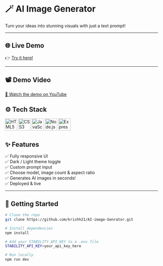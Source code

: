 # 🪄 AI Image Generator

Turn your ideas into stunning visuals with just a text prompt!  

---

## 🌐 Live Demo

👉 [Try it here!](https://ai-image-genrator-ubzu.onrender.com/)

---

## 📽️ Demo Video
[🎥 Watch the demo on YouTube](https://youtu.be/C3_LgqzOuQY)


## ⚙️ Tech Stack

<p align="left">
  <img src="https://cdn.jsdelivr.net/gh/devicons/devicon/icons/html5/html5-original.svg" alt="HTML5" width="40" height="40"/>
  <img src="https://cdn.jsdelivr.net/gh/devicons/devicon/icons/css3/css3-original.svg" alt="CSS3" width="40" height="40"/>
  <img src="https://cdn.jsdelivr.net/gh/devicons/devicon/icons/javascript/javascript-original.svg" alt="JavaScript" width="40" height="40"/>
  <img src="https://cdn.jsdelivr.net/gh/devicons/devicon/icons/nodejs/nodejs-original.svg" alt="Node.js" width="40" height="40"/>
  <img src="https://cdn.jsdelivr.net/gh/devicons/devicon/icons/express/express-original.svg" alt="Express.js" width="40" height="40"/>
</p>

## ✨ Features

✅ Fully responsive UI  
✅ Dark / Light theme toggle  
✅ Custom prompt input  
✅ Choose model, image count & aspect ratio  
✅ Generates AI images in seconds!  
✅ Deployed & live

---

## 🚀 Getting Started

```bash
# Clone the repo
git clone https://github.com/krishh21/AI-image-Genrator.git

# Install dependencies
npm install

# Add your STABILITY_API_KEY to a .env file
STABILITY_API_KEY=your_api_key_here

# Run locally
npm run dev
